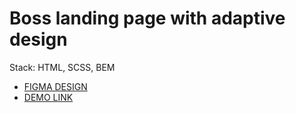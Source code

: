 # Boss landing page with adaptive design
Stack: HTML, SCSS, BEM
- [FIGMA DESIGN](https://www.figma.com/file/OMjQNb3hg1LKMV4OwyQ3Ao/BOSE?node-id=0%3A1)
- [DEMO LINK](https://kulchevych.github.io/Boss-landing/)

